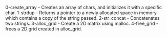 0-create_array - Creates an array of chars, and initializes it with a specific char.
1-strdup - Returns a pointer to a newly allocated space in memory which contains a copy of the string passed.
2-str_concat - Concatenates two strings.
3-alloc_grid - Create a 2D matrix using malloc.
4-free_grid - frees a 2D grid created in alloc_grid.
